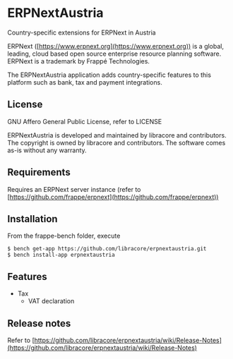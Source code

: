 # ERPNextAustria
Country-specific extensions for ERPNext in Austria

ERPNext ([https://www.erpnext.org](https://www.erpnext.org)) is a global, leading, cloud based
open source enterprise resource planning software. ERPNext is a trademark by Frappé Technologies.

The ERPNextAustria application adds country-specific features to this platform such as 
bank, tax and payment integrations.

## License 
GNU Affero General Public License, refer to LICENSE

ERPNextAustria is developed and maintained by libracore and contributors. 
The copyright is owned by libracore and contributors. 
The software comes as-is without any warranty.

## Requirements
Requires an ERPNext server instance (refer to [https://github.com/frappe/erpnext](https://github.com/frappe/erpnext))

## Installation
From the frappe-bench folder, execute

    $ bench get-app https://github.com/libracore/erpnextaustria.git
    $ bench install-app erpnextaustria

## Features 
* Tax
    * VAT declaration

## Release notes
Refer to [https://github.com/libracore/erpnextaustria/wiki/Release-Notes](https://github.com/libracore/erpnextaustria/wiki/Release-Notes)
